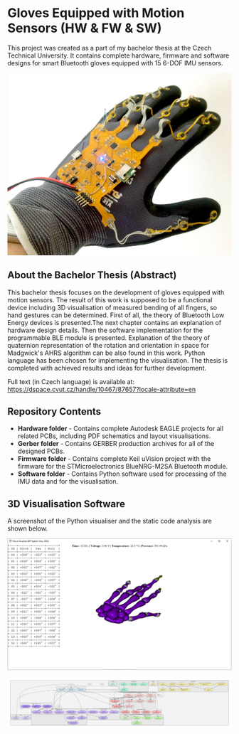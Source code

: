 # Gloves Equipped with Motion Sensors (HW & FW & SW)
 This project was created as a part of my bachelor thesis at the Czech Technical University. It contains complete hardware, firmware and software designs for smart Bluetooth gloves equipped with 15 6-DOF IMU sensors.

![Photo of the assembled glove](photo_glove.jpg)

## About the Bachelor Thesis (Abstract)

This bachelor thesis focuses on the development of gloves equipped with motion sensors. The result of this work is supposed to be a functional device including 3D visualisation of measured bending of all fingers, so hand gestures can be determined. First of all, the theory of Bluetooth Low Energy devices is presented.The next chapter contains an explanation of hardware design details. Then the software implementation for the programmable BLE module is presented. Explanation of the theory of quaternion representation of the rotation and orientation in space for Madgwick's AHRS algorithm can be also found in this work. Python language has been chosen for implementing the visualisation. The thesis is completed with achieved results and ideas for further development.

Full text (in Czech language) is available at: https://dspace.cvut.cz/handle/10467/87657?locale-attribute=en

## Repository Contents

* **Hardware folder** - Contains complete Autodesk EAGLE projects for all related PCBs, including PDF schematics and layout visualisations.
* **Gerber folder** - Contains GERBER production archives for all of the designed PCBs.
* **Firmware folder** - Contains complete Keil uVision project with the firmware for the STMicroelectronics BlueNRG-M2SA Bluetooth module.
* **Software folder** - Contains Python software used for processing of the IMU data and for the visualisation.

## 3D Visualisation Software

A screenshot of the Python visualiser and the static code analysis are shown below.

![Screenshot of the visualisation](screenshot_visualiser.png)

![Static code analysis](sw_code_analysis.png)
